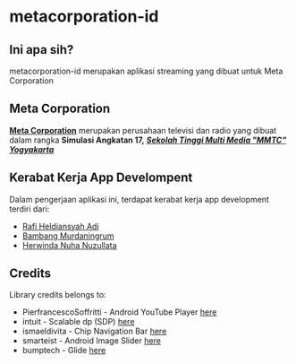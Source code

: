 # metacorporation-id

## Ini apa sih?
metacorporation-id merupakan aplikasi streaming yang dibuat untuk Meta Corporation

## Meta Corporation
[**Meta Corporation**](https://metacorporation.id) merupakan perusahaan televisi dan radio yang dibuat dalam rangka **Simulasi Angkatan 17,** [_**Sekolah Tinggi Multi Media "MMTC" Yogyakarta**_](https://mmtc.ac.id)

## Kerabat Kerja App Develompent
Dalam pengerjaan aplikasi ini, terdapat kerabat kerja app development terdiri dari:
* [Rafi Heldiansyah Adi](https://github.com/rafihadi04) 
* [Bambang Murdaningrum](https://github.com/Hyman99)
* [Herwinda Nuha Nuzullata](https://github.com/)

## Credits
Library credits belongs to:
* PierfrancescoSoffritti - Android YouTube Player [here](https://github.com/PierfrancescoSoffritti/Android-YouTube-Player)
* intuit - Scalable dp (SDP) [here](https://github.com/intuit/sdp)
* ismaeldivita - Chip Navigation Bar [here](https://github.com/ismaeldivita/chip-navigation-bar)
* smarteist - Android Image Slider [here](https://github.com/smarteist/Android-Image-Slider)
* bumptech - Glide [here](https://github.com/bumptech/glide)